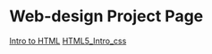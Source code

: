 # Web-design Project Page

<a href="Intro_HTML/index.html" target=" _blank">Intro to HTML</a>
<a href="HTML5_INTRO_CSS" target=" _blank">HTML5_Intro_css</a>
